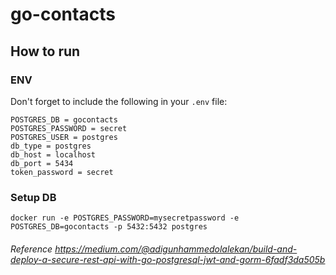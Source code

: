 # go-contacts
## How to run

### ENV
Don't forget to include the following in your ```.env``` file:
```
POSTGRES_DB = gocontacts
POSTGRES_PASSWORD = secret
POSTGRES_USER = postgres
db_type = postgres
db_host = localhost
db_port = 5434
token_password = secret
```

### Setup DB
```
docker run -e POSTGRES_PASSWORD=mysecretpassword -e POSTGRES_DB=gocontacts -p 5432:5432 postgres
```

###### Reference https://medium.com/@adigunhammedolalekan/build-and-deploy-a-secure-rest-api-with-go-postgresql-jwt-and-gorm-6fadf3da505b

